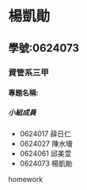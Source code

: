 # 楊凱勛

## 學號:0624073

### 資管系三甲

#### 專題名稱:

##### 小組成員
* 0624017 薛日仁
* 0624027 陳水墻
* 0624061 邱美萱
* 0624073 楊凱勛

homework
